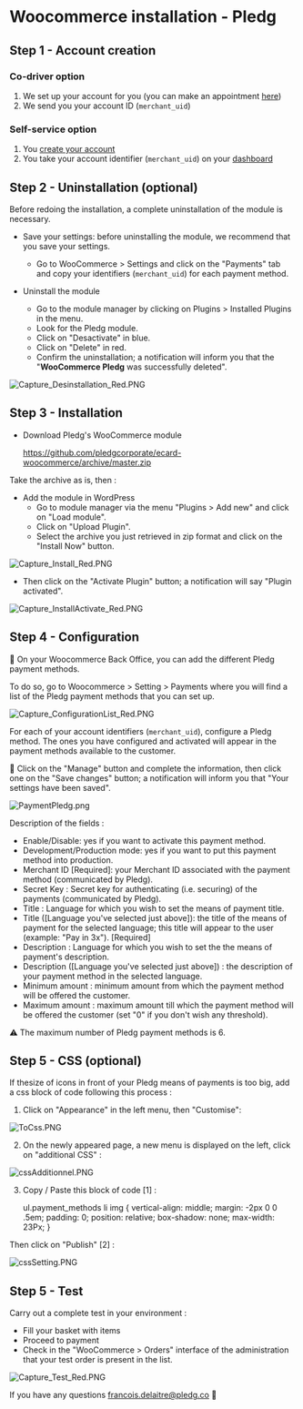 # Woocommerce installation - Pledg

## Step 1 - Account creation

### Co-driver option

1. We set up your account for you (you can make an appointment [here](https://pledg.co/prenez-rendez-vous/))
2. We send you your account ID (`merchant_uid`)

### Self-service option

1. You [create your account](https://staging.dashboard.ecard.pledg.co/#/)
2. You take your account identifier (`merchant_uid`) on your [dashboard](https://staging.dashboard.ecard.pledg.co/#/)

## Step 2 - Uninstallation (optional)

Before redoing the installation, a complete uninstallation of the module is necessary.

* Save your settings: before uninstalling the module, we recommend that you save your settings.
  - Go to WooCommerce > Settings and click on the "Payments" tab and copy your identifiers (`merchant_uid`) for each payment method.

* Uninstall the module
  - Go to the module manager by clicking on Plugins > Installed Plugins in the menu.
  - Look for the Pledg module.
  - Click on "Desactivate" in blue.
  - Click on "Delete" in red.
  - Confirm the uninstallation; a notification will inform you that the "**WooCommerce Pledg** was successfully deleted".

![Capture_Desinstallation_Red.PNG](https://storage.googleapis.com/slite-api-files-production/files/IRZjGiN~EW/b37f7c9b-f71e-48d0-97a4-6ad77392bdc0/Capture_Desinstallation_Red.PNG)

## Step 3 - Installation

- Download Pledg's WooCommerce module

  https://github.com/pledgcorporate/ecard-woocommerce/archive/master.zip

Take the archive as is, then :

- Add the module in WordPress
  - Go to module manager via the menu "Plugins > Add new" and click on "Load module".
  - Click on "Upload Plugin".
  - Select the archive you just retrieved in zip format and click on the "Install Now" button.

![Capture_Install_Red.PNG](https://storage.googleapis.com/slite-api-files-production/files/IRZjGiN~EW/8081223d-fb75-48ee-8d4a-58b34ee9584a/Capture_Install_Red.PNG)

- Then click on the "Activate Plugin" button; a notification will say "Plugin activated".

![Capture_InstallActivate_Red.PNG](https://storage.googleapis.com/slite-api-files-production/files/IRZjGiN~EW/b613da20-e592-44a2-9d35-81dd87048315/Capture_InstallActivate_Red.PNG)

## Step 4 - Configuration

🔧 On your Woocommerce Back Office, you can add the different Pledg payment methods.

To do so, go to Woocommerce > Setting > Payments where you will find a list of the Pledg payment methods that you can set up.

![Capture_ConfigurationList_Red.PNG](https://storage.googleapis.com/slite-api-files-production/files/IRZjGiN~EW/afd77fdf-ef64-4a90-90b6-4a7da4e1b80c/Capture_ConfigurationList_Red.PNG)

For each of your account identifiers (`merchant_uid`), configure a Pledg method. The ones you have configured and activated will appear in the payment methods available to the customer.

🔖 Click on the "Manage" button and complete the information, then click one on the "Save changes" button; a notification will inform you that "Your settings have been saved".

![PaymentPledg.png](https://pledg-assets.s3-eu-west-1.amazonaws.com/ecard-plugin-doc/module/WooCommerce/en/PaymentPledg.png)

Description of the fields :

- Enable/Disable: yes if you want to activate this payment method.
- Development/Production mode: yes if you want to put this payment method into production.
- Merchant ID [Required]: your Merchant ID associated with the payment method (communicated by Pledg).
- Secret Key : Secret key for authenticating (i.e. securing) of the payments (communicated by Pledg). 
- Title : Language for which you wish to set the means of payment title.
- Title ([Language you've selected just above]): the title of the means of payment for the selected language; this title will appear to the user (example: "Pay in 3x"). [Required]
- Description : Language for which you wish to set the the means of payment's description.
- Description ([Language you've selected just above]) : the description of your payment method in the selected language.
- Minimum amount : minimum amount from which the payment method will be offered the customer.
- Maximum amount : maximum amount till which the payment method will be offered the customer (set "0" if you don't wish any threshold).

⚠️ The maximum number of Pledg payment methods is 6.

## Step 5 - CSS (optional)

If thesize of icons in front of your Pledg means of payments is too big, add a css block of code following this process :

1. Click on "Appearance" in the left menu, then "Customise":

![ToCss.PNG](https://pledg-assets.s3-eu-west-1.amazonaws.com/ecard-plugin-doc/module/WooCommerce/en/ToCss.png)

2. On the newly appeared page, a new menu is displayed on the left, click on "additional CSS" :

![cssAdditionnel.PNG](https://pledg-assets.s3-eu-west-1.amazonaws.com/ecard-plugin-doc/module/WooCommerce/en/cssAdditionnel.png)

3. Copy / Paste this block of code [1] :
	
	ul.payment_methods li img {
    vertical-align: middle;
    margin: -2px 0 0 .5em;
    padding: 0;
    position: relative;
    box-shadow: none;
    max-width: 23Px;
	}
	
Then click on "Publish" [2] :
 
![cssSetting.PNG](https://pledg-assets.s3-eu-west-1.amazonaws.com/ecard-plugin-doc/module/WooCommerce/en/cssSetting.png)

## Step 5 - Test

Carry out a complete test in your environment :

- Fill your basket with items
- Proceed to payment
- Check in the "WooCommerce > Orders" interface of the administration that your test order is present in the list.

![Capture_Test_Red.PNG](https://storage.googleapis.com/slite-api-files-production/files/IRZjGiN~EW/bb81c96a-ad11-4675-9faa-43b69431bb3c/Capture_Test_Red.PNG)

If you have any questions francois.delaitre@pledg.co 👋

